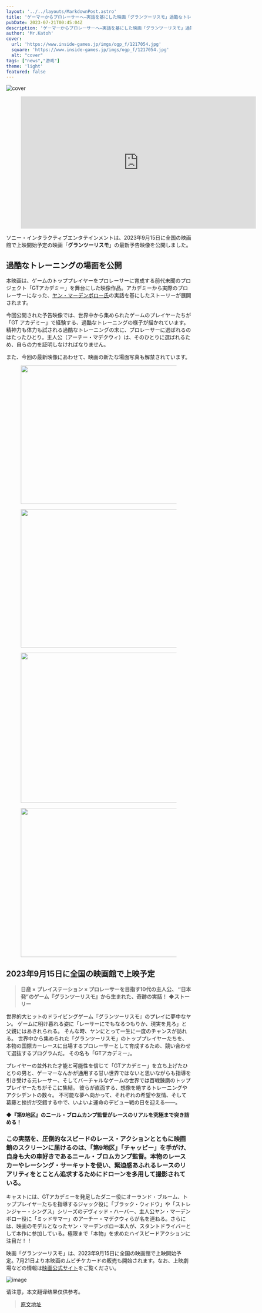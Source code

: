 ```yaml
---
layout: '../../layouts/MarkdownPost.astro'
title: 'ゲーマーからプロレーサーへ―実話を基にした映画「グランツーリスモ」過酷なトレーニングの様子を描く最新映像公開！9月15日から全国の映画館にて上映開始'
pubDate: 2023-07-21T00:45:04Z
description: 'ゲーマーからプロレーサーへ―実話を基にした映画「グランツーリスモ」過酷なトレーニングの様子を描く最新映像が公開されました。映画は9月15日から全国の映画館で上映されます。'
author: 'Mr.Katoh'
cover:
  url: 'https://www.inside-games.jp/imgs/ogp_f/1217054.jpg'
  square: 'https://www.inside-games.jp/imgs/ogp_f/1217054.jpg'
  alt: "cover"
tags: ["news","游戏"]
theme: 'light'
featured: false
---
```


![cover](https://www.inside-games.jp/imgs/ogp_f/1217054.jpg)

<figure class="ctms-editor-youtube"><iframe src="https://www.youtube.com/embed/wpk2w5YNrx8?rel=0" width="640" height="360" max-width="100%" frameborder="0" allow="accelerometer; autoplay; encrypted-media; gyroscope; picture-in-picture" allowfullscreen=""></iframe></figure>

ソニー・インタラクティブエンタテインメントは、2023年9月15日に全国の映画館で上映開始予定の映画「<b>グランツーリスモ</b>」の最新予告映像を公開しました。

## 過酷なトレーニングの場面を公開

本映画は、ゲームのトッププレイヤーをプロレーサーに育成する前代未聞のプロジェクト「GTアカデミー」を舞台にした映像作品。アカデミーから実際のプロレーサーになった、[ヤン・マーデンボロー氏](https://www.gran-turismo.com/jp/academy/graduates/jann/)の実話を基にしたストーリーが展開されます。

今回公開された予告映像では、世界中から集められたゲームのプレイヤーたちが「GT アカデミー」で経験する、過酷なトレーニングの様子が描かれています。精神力も体力も試される過酷なトレーニングの末に、プロレーサーに選ばれるのはたったひとり。主人公（アーチー・マデクウィ）は、そのひとりに選ばれるため、自らの力を証明しなければなりません。

また、今回の最新映像にあわせて、映画の新たな場面写真も解禁されています。

<figure class="ctms-editor-image"><img src="https://www.inside-games.jp/imgs/zoom/1217059.jpg" class="inline-article-image" width="670" height="377"></figure>
<figure class="ctms-editor-image"><img src="https://www.inside-games.jp/imgs/zoom/1217060.jpg" class="inline-article-image" width="670" height="377"></figure>
<figure class="ctms-editor-image"><img src="https://www.inside-games.jp/imgs/zoom/1217061.jpg" class="inline-article-image" width="670" height="409"></figure>
<figure class="ctms-editor-image"><img src="https://www.inside-games.jp/imgs/zoom/1217062.jpg" class="inline-article-image" width="670" height="406"></figure>

## 2023年9月15日に全国の映画館で上映予定

> <span class="underline"><b>日産 × プレイステーション × プロレーサーを目指す10代の主人公、 “日本発”のゲーム『グランツーリスモ』から生まれた、奇跡の実話！</b></span>
**◆ストーリー**

世界的大ヒットのドライビングゲーム『グランツーリスモ』のプレイに夢中なヤン。 ゲームに明け暮れる姿に「レーサーにでもなるつもりか、現実を見ろ」と父親にはあきれられる。 そんな時、ヤンにとって一生に一度のチャンスが訪れる。 世界中から集められた「グランツーリスモ」のトッププレイヤーたちを、本物の国際カーレースに出場するプロレーサーとして育成するため、競い合わせて選抜するプログラムだ。 その名も「GTアカデミー」。

プレイヤーの並外れた才能と可能性を信じて「GTアカデミー」を立ち上げたひとりの男と、ゲーマーなんかが通用する甘い世界ではないと思いながらも指導を引き受ける元レーサー、そしてバーチャルなゲームの世界では百戦錬磨のトッププレイヤーたちがそこに集結。 彼らが直面する、想像を絶するトレーニングやアクシデントの数々。 不可能な夢へ向かって、それぞれの希望や友情、そして葛藤と挫折が交錯する中で、いよいよ運命のデビュー戦の日を迎える――。

**◆『第9地区』のニール・ブロムカンプ監督がレースのリアルを究極まで突き詰める！**
### この実話を、圧倒的なスピードのレース・アクションとともに映画館のスクリーンに届けるのは、「第9地区」「チャッピー」を手がけ、自身も大の車好きであるニール・ブロムカンプ監督。本物のレースカーやレーシング・サーキットを使い、緊迫感あふれるレースのリアリティをとことん追求するためにドローンを多用して撮影されている。

キャストには、GTアカデミーを発足したダニー役にオーランド・ブルーム、トッププレイヤーたちを指導するジャック役に「ブラック・ウィドウ」や「ストレンジャー・シングス」シリーズのデヴィッド・ハーバー、主人公ヤン・マーデンボロー役に「ミッドサマー」のアーチー・マデクウィらが名を連ねる。さらには、映画のモデルとなったヤン・マーデンボロー本人が、スタントドライバーとして本作に参加している。極限まで「本物」を求めたハイスピードアクションに注目だ！！

映画「グランツーリスモ」は、2023年9月15日に全国の映画館で上映開始予定。7月21日より本映画のムビチケカードの販売も開始されます。なお、上映劇場などの情報は[映画公式サイト](https://www.gt-movie.jp/)をご覧ください。

![image](https://www.inside-games.jp/imgs/zoom/1217063.jpg)

请注意，本文翻译结果仅供参考。

>[原文地址](https://www.inside-games.jp/article/2023/07/21/147311.html)  